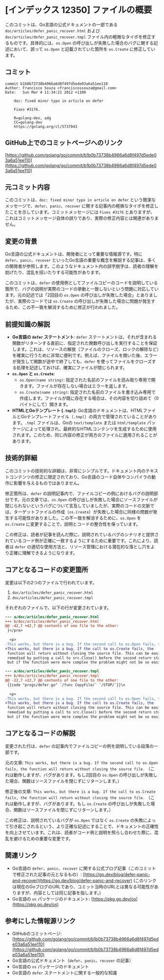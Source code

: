 # [インデックス 12350] ファイルの概要

このコミットは、Go言語の公式ドキュメントの一部である `doc/articles/defer_panic_recover.html` および `doc/articles/defer_panic_recover.tmpl` ファイル内の軽微なタイポを修正するものです。具体的には、`os.Open` の呼び出しが失敗した場合のバグに関する記述において、誤って `os.Open` と記載されていた箇所を `os.Create` に修正しています。

## コミット

```
commit b1b0b73738b4966a6d8f497d5ede03a6a51ee110
Author: Francisco Souza <franciscossouza@gmail.com>
Date:   Sun Mar 4 11:34:21 2012 +1100

    doc: fixed minor typo in article on defer
    
    Fixes #3176.
    
    R=golang-dev, adg
    CC=golang-dev
    https://golang.org/cl/5737043
```

## GitHub上でのコミットページへのリンク

[https://github.com/golang/go/commit/b1b0b73738b4966a6d8f497d5ede03a6a51ee110](https://github.com/golang/go/commit/b1b0b73738b4966a6d8f497d5ede03a6a51ee110)

## 元コミット内容

このコミットは、`doc: fixed minor typo in article on defer` という簡潔なメッセージで、`defer`、`panic`、`recover` に関する記事内の軽微なタイポを修正したことを示しています。コミットメッセージには `Fixes #3176` とありますが、これはコミットメッセージ自体の誤りであり、実際の修正内容とは関連がありません。

## 変更の背景

Go言語の公式ドキュメントは、開発者にとって重要な情報源です。特に `defer`、`panic`、`recover` といったGo言語の重要な概念を解説する記事は、多くの開発者が参照します。このようなドキュメント内の誤字脱字は、読者の理解を妨げたり、混乱を招いたりする可能性があります。

このコミットは、`defer` の使用例としてファイルコピーのコードを説明している箇所で、バグの説明が実際のコードの挙動と一致しないという問題に対応しています。元の記述では「2回目の `os.Open` の呼び出しが失敗した場合」とありましたが、実際のコードでは `os.Create` の呼び出しが失敗した場合に問題が発生するため、この不一致を解消するために修正が行われました。

## 前提知識の解説

*   **Go言語の `defer` ステートメント**: `defer` ステートメントは、それが含まれる関数がリターンする直前に、指定された関数呼び出しを実行することを保証します。これは、リソースの解放（ファイルのクローズ、ロックの解除など）を確実に行うために非常に便利です。例えば、ファイルを開いた後、エラーが発生して関数が途中で終了しても、`defer` を使ってファイルをクローズする処理を記述しておけば、確実にファイルが閉じられます。
*   **`os.Open` と `os.Create`**:
    *   `os.Open(name string)`: 指定された名前のファイルを読み取り専用で開きます。ファイルが存在しない場合はエラーを返します。
    *   `os.Create(name string)`: 指定された名前のファイルを書き込み専用で作成します。ファイルが既に存在する場合は、その内容を切り詰めて（0バイトにして）開きます。
*   **HTMLとGoテンプレート (`.tmpl`)**: Go言語のドキュメントは、HTMLファイルとGoテンプレートファイル（`.tmpl`）の両方で管理されていることがあります。`.tmpl` ファイルは、Goの `text/template` または `html/template` パッケージによって処理され、最終的なHTMLコンテンツを生成するために使用されます。このため、同じ内容の修正が両方のファイルに適用されることがあります。

## 技術的詳細

このコミットの技術的な詳細は、非常にシンプルです。ドキュメント内のテキストコンテンツの修正に限定されており、Go言語のコード自体やコンパイラの動作に影響を与えるものではありません。

修正箇所は、`defer` の説明記事内で、ファイルコピーの例におけるバグの説明部分です。元の文章では、`os.Open` の呼び出しが失敗した場合にソースファイルが閉じられないというバグについて言及していましたが、実際のコードの文脈では、ターゲットファイルの作成（`os.Create`）が失敗した場合に同様の問題が発生する可能性がありました。この不一致を解消するために、`os.Open` を `os.Create` に変更することで、説明とコードの整合性を保っています。

この修正は、読者が記事を読んだ際に、説明されているバグのシナリオと提供されているコード例が正確に一致するようにするために重要です。これにより、読者は `defer` の適切な使用方法と、リソース管理における潜在的な落とし穴をより正確に理解できるようになります。

## コアとなるコードの変更箇所

変更は以下の2つのファイルで行われています。

1.  `doc/articles/defer_panic_recover.html`
2.  `doc/articles/defer_panic_recover.tmpl`

それぞれのファイルで、以下の行が変更されています。

```diff
--- a/doc/articles/defer_panic_recover.html
+++ b/doc/articles/defer_panic_recover.html
@@ -42,7 +42,7 @@ contents of one file to the other:
 }</pre>
  
  <p>
-This works, but there is a bug. If the second call to os.Open fails, the
+This works, but there is a bug. If the call to os.Create fails, the
 function will return without closing the source file. This can be easily
 remedied by putting a call to src.Close() before the second return statement,
 but if the function were more complex the problem might not be so easily
```

```diff
--- a/doc/articles/defer_panic_recover.tmpl
+++ b/doc/articles/defer_panic_recover.tmpl
@@ -22,7 +22,7 @@ contents of one file to the other:
 {{code "progs/defer.go" `/func CopyFile/` `/STOP/`}}\n
  
  <p>
-This works, but there is a bug. If the second call to os.Open fails, the
+This works, but there is a bug. If the call to os.Create fails, the
 function will return without closing the source file. This can be easily
 remedied by putting a call to src.Close() before the second return statement,
 but if the function were more complex the problem might not be so easily
```

## コアとなるコードの解説

変更された行は、`defer` の記事内でファイルコピーの例を説明している段落の一部です。

元の文章:
`This works, but there is a bug. If the second call to os.Open fails, the function will return without closing the source file.`
（これは動作しますが、バグがあります。もし2回目の `os.Open` の呼び出しが失敗した場合、関数はソースファイルを閉じずにリターンします。）

修正後の文章:
`This works, but there is a bug. If the call to os.Create fails, the function will return without closing the source file.`
（これは動作しますが、バグがあります。もし `os.Create` の呼び出しが失敗した場合、関数はソースファイルを閉じずにリターンします。）

この修正は、説明されているバグが `os.Open` ではなく `os.Create` の失敗によって引き起こされるという、より正確な記述にすることで、ドキュメントの正確性を向上させています。これは、読者がコード例と説明を照らし合わせた際に、混乱を避けるための重要な変更です。

## 関連リンク

*   Go言語の `defer`、`panic`、`recover` に関する公式ブログ記事（このコミットで修正された記事の元となるもの）: [https://go.dev/blog/defer-panic-and-recover](https://go.dev/blog/defer-panic-and-recover) (このリンクは現在のGoブログのURLであり、コミット当時のURLとは異なる可能性がありますが、内容としては同じ記事を指します。)
*   Go言語の `os` パッケージのドキュメント: [https://pkg.go.dev/os](https://pkg.go.dev/os)

## 参考にした情報源リンク

*   GitHubのコミットページ: [https://github.com/golang/go/commit/b1b0b73738b4966a6d8f497d5ede03a6a51ee110](https://github.com/golang/go/commit/b1b0b73738b4966a6d8f497d5ede03a6a51ee110)
*   Go言語の公式ドキュメント（`defer`、`panic`、`recover` の記事）
*   Go言語の `os` パッケージのドキュメント
*   Go言語の `defer` ステートメントに関する一般的な知識

